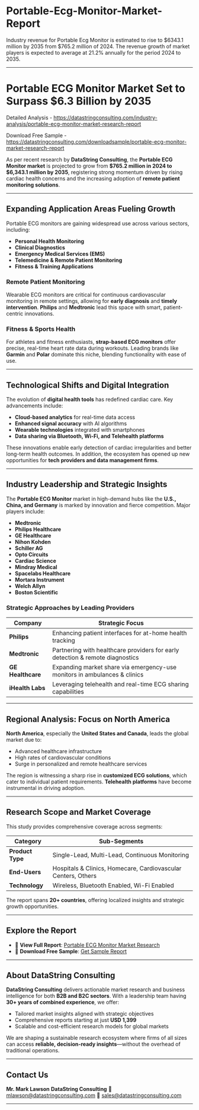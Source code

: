 # Portable-Ecg-Monitor-Market-Report

Industry revenue for Portable Ecg Monitor is estimated to rise to $6343.1 million by 2035 from $765.2 million of 2024. The revenue growth of market players is expected to average at 21.2% annually for the period 2024 to 2035.

---

# Portable ECG Monitor Market Set to Surpass \$6.3 Billion by 2035

Detailed Analysis - https://datastringconsulting.com/industry-analysis/portable-ecg-monitor-market-research-report

Download Free Sample - https://datastringconsulting.com/downloadsample/portable-ecg-monitor-market-research-report

As per recent research by **DataString Consulting**, the **Portable ECG Monitor market** is projected to grow from **\$765.2 million in 2024 to \$6,343.1 million by 2035**, registering strong momentum driven by rising cardiac health concerns and the increasing adoption of **remote patient monitoring solutions**.

---

## Expanding Application Areas Fueling Growth

Portable ECG monitors are gaining widespread use across various sectors, including:

* **Personal Health Monitoring**
* **Clinical Diagnostics**
* **Emergency Medical Services (EMS)**
* **Telemedicine & Remote Patient Monitoring**
* **Fitness & Training Applications**

### Remote Patient Monitoring

Wearable ECG monitors are critical for continuous cardiovascular monitoring in remote settings, allowing for **early diagnosis** and **timely intervention**. **Philips** and **Medtronic** lead this space with smart, patient-centric innovations.

### Fitness & Sports Health

For athletes and fitness enthusiasts, **strap-based ECG monitors** offer precise, real-time heart rate data during workouts. Leading brands like **Garmin** and **Polar** dominate this niche, blending functionality with ease of use.

---

## Technological Shifts and Digital Integration

The evolution of **digital health tools** has redefined cardiac care. Key advancements include:

* **Cloud-based analytics** for real-time data access
* **Enhanced signal accuracy** with AI algorithms
* **Wearable technologies** integrated with smartphones
* **Data sharing via Bluetooth, Wi-Fi, and Telehealth platforms**

These innovations enable early detection of cardiac irregularities and better long-term health outcomes. In addition, the ecosystem has opened up new opportunities for **tech providers and data management firms**.

---

## Industry Leadership and Strategic Insights

The **Portable ECG Monitor** market in high-demand hubs like the **U.S., China, and Germany** is marked by innovation and fierce competition. Major players include:

* **Medtronic**
* **Philips Healthcare**
* **GE Healthcare**
* **Nihon Kohden**
* **Schiller AG**
* **Opto Circuits**
* **Cardiac Science**
* **Mindray Medical**
* **Spacelabs Healthcare**
* **Mortara Instrument**
* **Welch Allyn**
* **Boston Scientific**

### Strategic Approaches by Leading Providers

| **Company**       | **Strategic Focus**                                                           |
| ----------------- | ----------------------------------------------------------------------------- |
| **Philips**       | Enhancing patient interfaces for at-home health tracking                      |
| **Medtronic**     | Partnering with healthcare providers for early detection & remote diagnostics |
| **GE Healthcare** | Expanding market share via emergency-use monitors in ambulances & clinics     |
| **iHealth Labs**  | Leveraging telehealth and real-time ECG sharing capabilities                  |

---

## Regional Analysis: Focus on North America

**North America**, especially the **United States and Canada**, leads the global market due to:

* Advanced healthcare infrastructure
* High rates of cardiovascular conditions
* Surge in personalized and remote healthcare services

The region is witnessing a sharp rise in **customized ECG solutions**, which cater to individual patient requirements. **Telehealth platforms** have become instrumental in driving adoption.

---

## Research Scope and Market Coverage

This study provides comprehensive coverage across segments:

| **Category**     | **Sub-Segments**                                              |
| ---------------- | ------------------------------------------------------------- |
| **Product Type** | Single-Lead, Multi-Lead, Continuous Monitoring                |
| **End-Users**    | Hospitals & Clinics, Homecare, Cardiovascular Centers, Others |
| **Technology**   | Wireless, Bluetooth Enabled, Wi-Fi Enabled                    |

The report spans **20+ countries**, offering localized insights and strategic growth opportunities.

---

## Explore the Report

* 📘 **View Full Report**: [Portable ECG Monitor Market Research](https://datastringconsulting.com/industry-analysis/portable-ecg-monitor-market-research-report)
* 📄 **Download Free Sample**: [Get Sample Report](https://datastringconsulting.com/downloadsample/portable-ecg-monitor-market-research-report)

---

## About DataString Consulting

**DataString Consulting** delivers actionable market research and business intelligence for both **B2B and B2C sectors**. With a leadership team having **30+ years of combined experience**, we offer:

* Tailored market insights aligned with strategic objectives
* Comprehensive reports starting at just **USD 1,399**
* Scalable and cost-efficient research models for global markets

We are shaping a sustainable research ecosystem where firms of all sizes can access **reliable, decision-ready insights**—without the overhead of traditional operations.

---

## Contact Us

**Mr. Mark Lawson**
**DataString Consulting**
📧 [mlawson@datastringconsulting.com](mailto:mlawson@datastringconsulting.com)
📧 [sales@datastringconsulting.com](mailto:sales@datastringconsulting.com)

---
